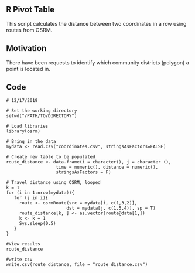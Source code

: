 ## R Pivot Table
This script calculates the distance between two coordinates in a row using routes from OSRM.

## Motivation
There have been requests to identify which community districts (polygon) a point is located in.

## Code
```# Routing Distance
# 12/17/2019

# Set the working directory
setwd("/PATH/TO/DIRECTORY")

# Load libraries		
library(osrm)

# Bring in the data
mydata <- read.csv("coordinates.csv", stringsAsFactors=FALSE)

# Create new table to be populated
route_distance <- data.frame(i = character(), j = character (),
                   time = numeric(), distance = numeric(),
                   stringsAsFactors = F)

# Travel distance using OSRM, looped
k = 1
for (i in 1:nrow(mydata)){
   for (j in i){
     route <- osrmRoute(src = mydata[i, c(1,3,2)],
                       dst = mydata[j, c(1,5,4)], sp = T)
     route_distance[k, ] <- as.vector(route@data[1,])
     k <- k + 1
     Sys.sleep(0.5)
   }
}

#View results
route_distance 

#write csv
write.csv(route_distance, file = "route_distance.csv")
```